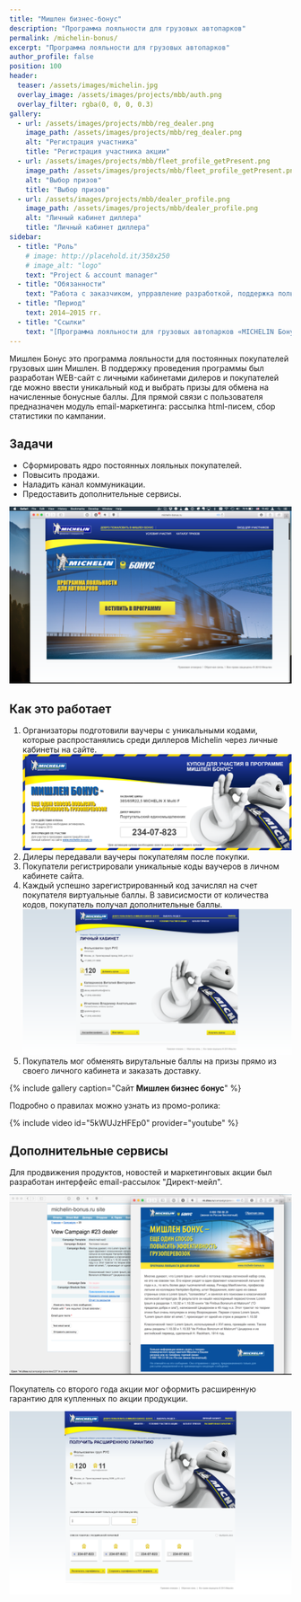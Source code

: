 ```yaml
---
title: "Мишлен бизнес-бонус"
description: "Программа лояльности для грузовых автопарков"
permalink: /michelin-bonus/
excerpt: "Программа лояльности для грузовых автопарков"
author_profile: false
position: 100
header:
  teaser: /assets/images/michelin.jpg
  overlay_image: /assets/images/projects/mbb/auth.png
  overlay_filter: rgba(0, 0, 0, 0.3)
gallery:
  - url: /assets/images/projects/mbb/reg_dealer.png
    image_path: /assets/images/projects/mbb/reg_dealer.png
    alt: "Регистрация участника"
    title: "Регистрация участника акции"
  - url: /assets/images/projects/mbb/fleet_profile_getPresent.png
    image_path: /assets/images/projects/mbb/fleet_profile_getPresent.png
    alt: "Выбор призов"
    title: "Выбор призов"
  - url: /assets/images/projects/mbb/dealer_profile.png
    image_path: /assets/images/projects/mbb/dealer_profile.png
    alt: "Личный кабинет диллера"
    title: "Личный кабинет диллера"
sidebar:
  - title: "Роль"
    # image: http://placehold.it/350x250
    # image_alt: "logo"
    text: "Project & account manager"
  - title: "Обязанности"
    text: "Работа с заказчиком, упрравление разработкой, поддержка пользователей"
  - title: "Период"
    text: 2014—2015 гг.
  - title: "Ссылки"
    text: "[Программа лояльности для грузовых автопарков «MICHELIN Бонус»](https://media.michelin.ru/navi/programma-loyalnosti-dlya-gruzovih-avtoparkov-michelin-bonus/)"
---
```


Мишлен Бонус это программа лояльности для постоянных покупателей грузовых шин Мишлен. В поддержку проведения программы был разработан WEB-сайт с личными кабинетами дилеров и покупателей где можно ввести уникальный код и выбрать призы для обмена на начисленные бонусные баллы. Для прямой связи с пользователя предназначен модуль email-маркетинга: рассылка html-писем, сбор статистики по кампании.

## Задачи

- Сформировать ядро постоянных лояльных покупателей.
- Повысить продажи.
- Наладить канал коммуникации.
- Предоставить дополнительные сервисы.

![](/assets/images/projects/mbb/mbb.png)

## Как это работает

1. Организаторы подготовили ваучеры с уникальными кодами, которые распростанялись среди диллеров Michelin через личные кабинеты на сайте.
   ![coupon](/assets/images/projects/mbb/coupon.png)
2. Дилеры передавали ваучеры покупателям после покупки.
3. Покупатели регистрировали уникальные коды ваучеров в личном кабинете сайта.
4. Каждый успешно зарегистрированный код зачислял на счет покупателя виртуальные баллы. В зависисмости от количества кодов, покупатель получал дополнительные баллы.
   ![Личный кабинет](/assets/images/projects/mbb/fleet_profile.png)
5. Покупатель мог обменять вирутальные баллы на призы прямо из своего личного кабинета и заказать доставку.

{% include gallery caption="Сайт **Мишлен бизнес бонус**" %}

Подробно о правилах можно узнать из промо-ролика:

{% include video id="5kWUJzHFEp0" provider="youtube" %}

## Дополнительные сервисы

Для продвижения продуктов, новостей и маркетинговых акции был разработан интерфейс email-рассылок "Директ-мейл".

![Модуль директ-мейл](/assets/images/projects/mbb/directmail.png)

Покупатель со второго года акции мог оформить расширенную гарантию для купленных по акции продукции.

![Расширенная гарантия](/assets/images/projects/mbb/get_extended_warranty.png)

